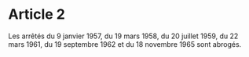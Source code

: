 # Article 2

Les arrêtés du 9 janvier 1957, du 19 mars 1958, du 20 juillet 1959, du 22 mars 1961, du 19 septembre 1962 et du 18 novembre 1965 sont abrogés.
